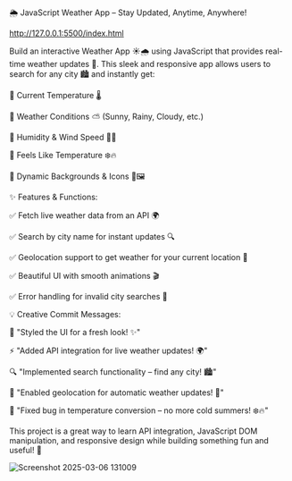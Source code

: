 🌦️ JavaScript Weather App – Stay Updated, Anytime, Anywhere!

http://127.0.0.1:5500/index.html


Build an interactive Weather App ☀️🌧️ using JavaScript that provides real-time weather updates 📡.
This sleek and responsive app allows users to search for any city 🏙️ and instantly get:


🔹 Current Temperature 🌡️

🔹 Weather Conditions ⛅ (Sunny, Rainy, Cloudy, etc.)

🔹 Humidity & Wind Speed 💨💦

🔹 Feels Like Temperature ❄️🔥

🔹 Dynamic Backgrounds & Icons 🎨🖼️


✨ Features & Functions:

✅ Fetch live weather data from an API 🌍

✅ Search by city name for instant updates 🔍

✅ Geolocation support to get weather for your current location 📍

✅ Beautiful UI with smooth animations 🎬

✅ Error handling for invalid city searches 🚨


💡 Creative Commit Messages:

🎨 "Styled the UI for a fresh look! ✨"

⚡ "Added API integration for live weather updates! 🌍"

🔍 "Implemented search functionality – find any city! 🏙️"

📍 "Enabled geolocation for automatic weather updates! 📡"

🐛 "Fixed bug in temperature conversion – no more cold summers! ❄️🔥"

This project is a great way to learn API integration, JavaScript DOM manipulation, and responsive design while building something fun and useful! 🚀


![Screenshot 2025-03-06 131009](https://github.com/user-attachments/assets/20903960-6d96-489c-aaf9-79ab0e24239f)
